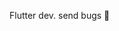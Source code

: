 Flutter dev.
send bugs 👀
<!---
divyeshhb/divyeshhb is a ✨ special ✨ repository because its `README.md` (this file) appears on your GitHub profile.
You can click the Preview link to take a look at your changes.
--->
